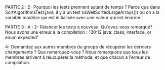 PARTIE 2 :
2- Pourquoi les tests prennent autant de temps ?
    Parce que dans SortAlgorithmsTest.java, il y a un test (isWellSortedLargeArrays()) où on a la variable maxSize qui est initialisée avec une valeur qui est énorme !

PARTIE 3 :
A :
2- Relancer les tests à nouveau. Qu'avez-vous remarqué?
    Nous avons une erreur à la compilation : "20:12 java: class, interface, or enum expected"

4- Demandez aux autres membres du groupe de récupérer les derniers changements ? Que remarquez-vous ? 
    Nous remarquons que tous les membres arrivent à réucupérer la méthode, et que chacun a l'erreur de compilation.



